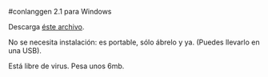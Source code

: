 #conlanggen 2.1 para Windows

Descarga [éste archivo](https://github.com/jackeliand/conlanggen/raw/master/Win/conlanggen.exe).

No se necesita instalación: es portable, sólo ábrelo y ya.  (Puedes llevarlo en una USB).

Está libre de virus. Pesa unos 6mb.